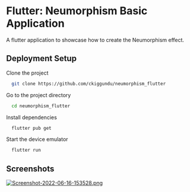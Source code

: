 
# Flutter: Neumorphism Basic Application

A flutter application to showcase how to create the Neumorphism effect.


## Deployment Setup

Clone the project

```bash
  git clone https://github.com/ckiggundu/neumorphism_flutter
```

Go to the project directory

```bash
  cd neumorphism_flutter
```

Install dependencies

```bash
  flutter pub get
```

Start the device emulator

```bash
  flutter run
```


## Screenshots

[![Screenshot-2022-06-16-153528.png](https://i.postimg.cc/Qt1J4dWW/Screenshot-2022-06-16-153528.png)](https://postimg.cc/KkcT4FfZ)

